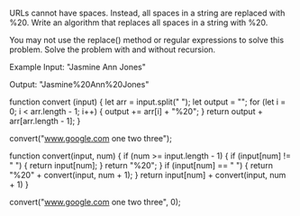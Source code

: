 URLs cannot have spaces. Instead, all spaces in a string are replaced with %20. Write an algorithm that replaces all spaces in a string with %20.

You may not use the replace() method or regular expressions to solve this problem. Solve the problem with and without recursion.

Example
Input: "Jasmine Ann Jones"

Output: "Jasmine%20Ann%20Jones"


function convert (input) {
  let arr = input.split(" ");
  let output = "";
  for (let i = 0; i < arr.length - 1; i++) {
    output += arr[i] + "%20";
  }
  return output + arr[arr.length - 1];
}

convert("www.google.com one two three");


function convert(input, num) {
  if (num >= input.length - 1) {
    if (input[num] != " ") {
      return input[num];
    }
    return "%20";
  }
  if (input[num] == " ") {
    return "%20" + convert(input, num + 1);
  }
  return input[num] + convert(input, num + 1)
}

convert("www.google.com one two three", 0);